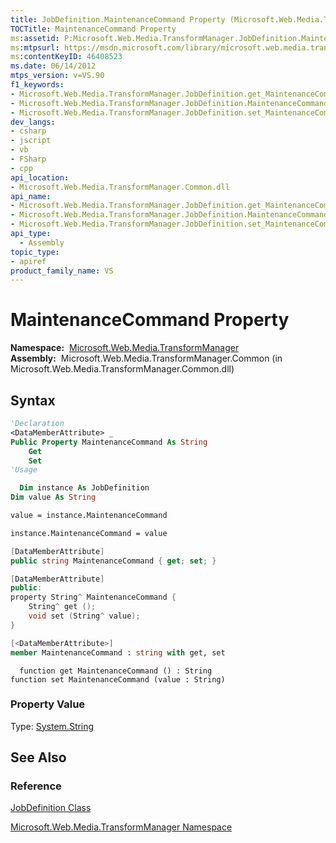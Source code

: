 ```yaml
---
title: JobDefinition.MaintenanceCommand Property (Microsoft.Web.Media.TransformManager)
TOCTitle: MaintenanceCommand Property
ms:assetid: P:Microsoft.Web.Media.TransformManager.JobDefinition.MaintenanceCommand
ms:mtpsurl: https://msdn.microsoft.com/library/microsoft.web.media.transformmanager.jobdefinition.maintenancecommand(v=VS.90)
ms:contentKeyID: 46408523
ms.date: 06/14/2012
mtps_version: v=VS.90
f1_keywords:
- Microsoft.Web.Media.TransformManager.JobDefinition.get_MaintenanceCommand
- Microsoft.Web.Media.TransformManager.JobDefinition.MaintenanceCommand
- Microsoft.Web.Media.TransformManager.JobDefinition.set_MaintenanceCommand
dev_langs:
- csharp
- jscript
- vb
- FSharp
- cpp
api_location:
- Microsoft.Web.Media.TransformManager.Common.dll
api_name:
- Microsoft.Web.Media.TransformManager.JobDefinition.get_MaintenanceCommand
- Microsoft.Web.Media.TransformManager.JobDefinition.MaintenanceCommand
- Microsoft.Web.Media.TransformManager.JobDefinition.set_MaintenanceCommand
api_type:
  - Assembly
topic_type:
- apiref
product_family_name: VS
---
```


# MaintenanceCommand Property

**Namespace:**  [Microsoft.Web.Media.TransformManager](microsoft-web-media-transformmanager-namespace.md)  
**Assembly:**  Microsoft.Web.Media.TransformManager.Common (in Microsoft.Web.Media.TransformManager.Common.dll)

## Syntax

```vb
'Declaration
<DataMemberAttribute> _
Public Property MaintenanceCommand As String
    Get
    Set
'Usage

  Dim instance As JobDefinition
Dim value As String

value = instance.MaintenanceCommand

instance.MaintenanceCommand = value
```

```csharp
[DataMemberAttribute]
public string MaintenanceCommand { get; set; }
```

```cpp
[DataMemberAttribute]
public:
property String^ MaintenanceCommand {
    String^ get ();
    void set (String^ value);
}
```

``` fsharp
[<DataMemberAttribute>]
member MaintenanceCommand : string with get, set
```

```jscript
  function get MaintenanceCommand () : String
function set MaintenanceCommand (value : String)
```

### Property Value

Type: [System.String](https://msdn.microsoft.com/library/s1wwdcbf)  

## See Also

### Reference

[JobDefinition Class](jobdefinition-class-microsoft-web-media-transformmanager.md)

[Microsoft.Web.Media.TransformManager Namespace](microsoft-web-media-transformmanager-namespace.md)

